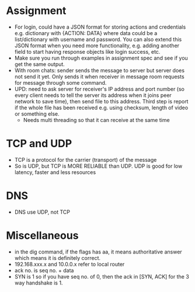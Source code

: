# Assignment

- For login, could have a JSON format for storing actions and credentials e.g. dictionary with {ACTION: DATA} where data could be a list/dictionary with username and password. You can also extend this JSON format when you need more functionality, e.g. adding another field to start having response objects like login success, etc.
- Make sure you run through examples in assignment spec and see if you get the same output.
- With room chats: sender sends the message to server but server does not send it yet. Only sends it when receiver in message room requests for message through some command.
- UPD: need to ask server for receiver's IP address and port number (so every client needs to tell the server its address when it joins peer network to save time), then send file to this address. Third step is report if the whole file has been received e.g. using checksum, length of video or something else.
    - Needs multi threading so that it can receive at the same time

# TCP and UDP

- TCP is a protocol for the carrier (transport) of the message
- So is UDP, but TCP is MORE RELIABLE than UDP. UDP is good for low latency, faster and less resources

# DNS

- DNS use UDP, not TCP

# Miscellaneous

- in the dig command, if the flags has aa, it means authoritative answer which means it is definitely correct.
- 192.168.xxx.x and 10.0.0.x refer to local router
- ack no. is seq no. + data
- SYN is 1 so if you have seq no. of 0, then the ack in [SYN, ACK] for the 3 way handshake is 1.